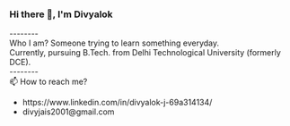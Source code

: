 <h3>Hi there 👋, I'm Divyalok </h3>
--------</br>
Who I am? Someone trying to learn something everyday. <br> Currently, pursuing B.Tech. from Delhi Technological University (formerly DCE). <br>
--------</br>
📫 How to reach me? 
<ul>
  <li>https://www.linkedin.com/in/divyalok-j-69a314134/ </li>
  <li>divyjais2001@gmail.com</li>
</ul>



<!--
**Divyalok123/divyalok123** is a ✨ _special_ ✨ repository because its `README.md` (this file) appears on your GitHub profile.

Here are some ideas to get you started:

- 🔭 I’m currently working on ...
- 🌱 I’m currently learning ...
- 👯 I’m looking to collaborate on ...
- 🤔 I’m looking for help with ...
- 💬 Ask me about ...
- 📫 How to reach me: ...
- 😄 Pronouns: ...
- ⚡ Fun fact: ...
-->
